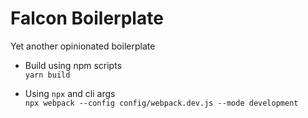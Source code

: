 # Falcon Boilerplate
Yet another opinionated boilerplate

- Build using npm scripts  
`yarn build`  

- Using `npx` and cli args  
`npx webpack --config config/webpack.dev.js --mode development`
